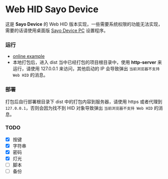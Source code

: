 # Web HID Sayo Device

这是 **Sayo Device** 的 Web HID 版本实现，一些需要系统权限的功能无法实现，需要的话请使用桌面版 [Sayo Device PC](https://dl.sayobot.cn/setting_v3.zip) 设置程序。


### 运行

- [online example](https://sayodevice.com/device) 
- 本地打包后，进入 dist 当中已经打包的项目根目录中，使用 **http-server** 来运行，请使用 127.0.0.1 来访问，其他启动的 IP 会导致弹出 `当前浏览器不支持 Web HID` 的消息。

### 部署

打包后自行部署根目录下 dist 中的打包内容到服务器，请使用 https 或者代理到 `127.0.0.1`，否则会因为找不到 HID 对象导致弹出 `当前浏览器不支持 Web HID` 的消息。

### TODO

- [x] 按键
- [x] 字符串
- [x] 密码
- [x] 灯光
- [ ] 脚本
- [ ] 备份
